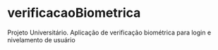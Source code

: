 # verificacaoBiometrica
Projeto Universitário. Aplicação de verificação biométrica para login e nivelamento de usuário 
